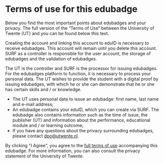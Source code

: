 # Terms of use for this edubadge
Below you find the most important points about edubadges and your privacy. The full version of the “Terms of Use” between the University of Twente (UT) and you can be found below this text.

Creating the account and linking this account to eduID is necessary to receive edubadges. This account will remain until you delete this account. SURF as a controller is responsible for the user account, the storage of edubadges and the validation of edubadges.

The UT is the controller and SURF is the processor for issuing edubadges. For the edubadges platform to function, it is necessary to process your personal data. The UT wishes to provide the student with a digital proof by issuing edubadges, with which he or she can demonstrate that he or she has certain skills and / or knowledge.

* The UT uses personal data to issue an edubadge: first name, last name and e-mail address;
* An edubadge contains your eduID, which you can create via SURF. The edubadge also contains information such as the time of issue, the publisher (UT) and information about the performance, educational module and / or learning outcome;
* If you have any questions about the privacy surrounding edubadges, please contact [dpo@utwente.nl](mailto:dpo@utwente.nl).

By clicking "I Agree", you agree to the [full terms of use](link) accompanying this edubadge. For more information, you can also consult the privacy statement of the University of Twente.

